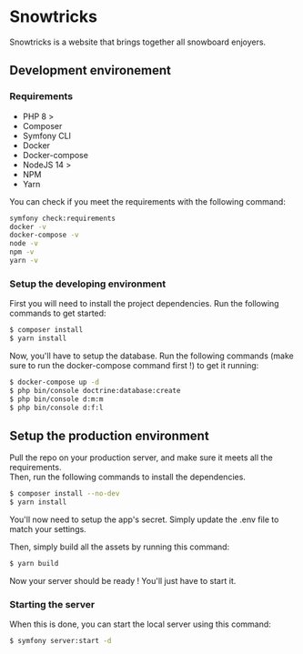# Snowtricks

Snowtricks is a website that brings together all snowboard enjoyers.

## Development environement

### Requirements

- PHP 8 >
- Composer
- Symfony CLI
- Docker
- Docker-compose
- NodeJS 14 >
- NPM
- Yarn

You can check if you meet the requirements with the following command:

```bash
symfony check:requirements
docker -v
docker-compose -v
node -v
npm -v
yarn -v
```

### Setup the developing environment

First you will need to install the project dependencies. Run the following commands to get started:

```bash
$ composer install
$ yarn install
```

Now, you'll have to setup the database. Run the following commands (make sure to run the docker-compose command first !) to get it running:

```bash
$ docker-compose up -d
$ php bin/console doctrine:database:create
$ php bin/console d:m:m
$ php bin/console d:f:l
```

## Setup the production environment

Pull the repo on your production server, and make sure it meets all the requirements.  
Then, run the following commands to install the dependencies.

```bash
$ composer install --no-dev
$ yarn install
```

You'll now need to setup the app's secret. Simply update the .env file to match your settings.

Then, simply build all the assets by running this command:

```bash
$ yarn build
```

Now your server should be ready ! You'll just have to start it.

### Starting the server

When this is done, you can start the local server using this command:

```bash
$ symfony server:start -d
```
